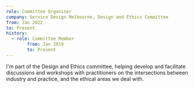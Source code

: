 ```yaml
---
role: Committee Organiser
company: Service Design Melbourne, Design and Ethics Committee
from: Jan 2022
to: Present
history:
  - role: Committee Member
		from: Jan 2019
		to: Present
---
```


I'm part of the Design and Ethics committee, helping develop and facilitate discussions and workshops with practitioners on the intersections between industry and practice, and the ethical areas we deal with.
